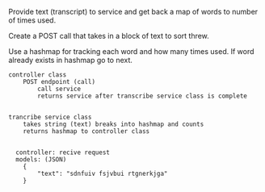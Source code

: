 Provide text (transcript) to service and get back a map of words to number of times used. 

Create a POST call that takes in a block of text to sort threw.

Use a hashmap for tracking each word and how many times used.
If word already exists in hashmap go to next. 
        
    
    controller class
        POST endpoint (call)
            call service 
            returns service after transcribe service class is complete
            
            
    trancribe service class
        takes string (text) breaks into hashmap and counts 
        returns hashmap to controller class
      
      
      controller: recive request
      models: (JSON) 
        {
            "text": "sdnfuiv fsjvbui rtgnerkjga"
        }  